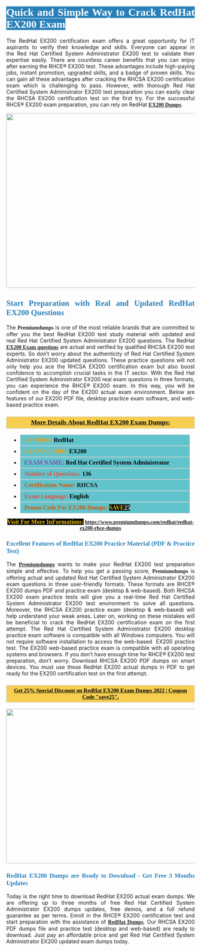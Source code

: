 <h1 style="text-align: justify;"><span style="color:#ffffff;"><span style="font-family:Georgia,serif;"><strong><span style="background-color:#2980b9;">Quick and Simple Way to Crack RedHat EX200 Exam</span></strong></span></span></h1>

<p style="text-align: justify;">The RedHat EX200 certification exam offers a great opportunity for IT aspirants to verify their knowledge and skills. Everyone can appear in the Red Hat Certified System Administrator EX200 test to validate their expertise easily. There are countless career benefits that you can enjoy after earning the RHCE® EX200 test. These advantages include high-paying jobs, instant promotion, upgraded skills, and a badge of proven skills. You can gain all these advantages after cracking the RHCSA EX200 certification exam which is challenging to pass. However, with thorough Red Hat Certified System Administrator EX200 test preparation you can easily clear the RHCSA EX200 certification test on the first try. For the successful RHCE® EX200 exam preparation, you can rely on RedHat <span style="font-family:Georgia,serif;"><strong><a href="https://www.premiumdumps.com/redhat/redhat-ex200-rhce-dumps">EX200 Dumps</a></strong></span>.</p>

<p style="text-align: center;"><a href="https://www.premiumdumps.com/redhat/redhat-ex200-rhce-dumps"><img alt="" src="https://i.imgur.com/KJGzbJ2.jpeg" style="width: 700px; height: 465px;" /></a></p>

<h2 style="text-align: justify;"><span style="color:#2980b9;"><span style="font-family:Georgia,serif;"><strong>Start Preparation with Real and Updated RedHat EX200 Questions</strong></span></span></h2>

<p style="text-align: justify;">The <span style="font-size:14px;"><span style="font-family:Georgia,serif;"><strong>Premiumdumps</strong></span></span> is one of the most reliable brands that are committed to offer you the best RedHat EX200 test study material with updated and real Red Hat Certified System Administrator EX200 questions. The RedHat <span style="font-family:Georgia,serif;"><strong><a href="https://www.premiumdumps.com/redhat/redhat-ex200-rhce-dumps">EX200 Exam questions</a></strong></span> are actual and verified by qualified RHCSA EX200 test experts. So don’t worry about the authenticity of Red Hat Certified System Administrator EX200 updated questions. These practice questions will not only help you ace the RHCSA EX200 certification exam but also boost confidence to accomplish crucial tasks in the IT sector. With the Red Hat Certified System Administrator EX200 real exam questions in three formats, you can experience the RHCE® EX200 exam. In this way, you will be confident on the day of the EX200 actual exam environment. Below are features of our EX200 PDF file, desktop practice exam software, and web-based practice exam.</p>

<h3 style="background: #f7ce50; border: 1px solid rgb(204, 204, 204); padding: 5px 10px; text-align: center;"><span style="font-family:Georgia,serif;"><u><u><span style="color:#000000;"><span style="font-size:11pt"><span style="line-height:normal"><b><span style="font-size:13.0pt"><span cambria="">More Details About RedHat EX200 Exam Dumps:</span></span></b></span></span></span></u></u></span></h3>

<ul>
	<li style="margin:0cm 10pt">
	<div style="background:#61c4cd; border: 1px solid rgb(204, 204, 204); padding: 5px 10px; text-align: justify;"><span style="font-family:Georgia,serif;"><span style="font-size:11pt"><span style="line-height:normal"><b><span style="font-size:12.0pt"><span new="" roman="" times=""><span style="color:#f39c12;">VENDOR:</span> <span style="color:#000000;">RedHat</span></span></span></b></span></span></span></div>
	</li>
	<li style="margin:0cm 10pt">
	<div style="background: #61c4cd; border: 1px solid rgb(204, 204, 204); padding: 5px 10px; text-align: justify;"><span style="font-family:Georgia,serif;"><span style="font-size:11pt"><span style="line-height:normal"><b><span style="font-size:12.0pt"><span new="" roman="" times=""><span style="color:#f39c12;">EXAM CCODE:</span> <span style="color:#000000;">EX200</span></span></span></b></span></span></span></div>
	</li>
	<li style="margin:0cm 10pt">
	<div style="background: #61c4cd; border: 1px solid rgb(204, 204, 204); padding: 5px 10px; text-align: justify;"><span style="font-family:Georgia,serif;"><span style="font-size:11pt"><span style="line-height:normal"><b><span style="font-size:12.0pt"><span new="" roman="" times=""><span style="color:#8e44ad;">EXAM NAME:</span> <span style="color:#000000;">Red Hat Certified System Administrator</span></span></span></b></span></span></span></div>
	</li>
	<li style="margin:0cm 10pt">
	<div style="background: #61c4cd; border: 1px solid rgb(204, 204, 204); padding: 5px 10px;"><span style="font-family:Georgia,serif;"><span style="font-size:11pt"><span style="line-height:normal"><b><span style="font-size:12.0pt"><span new="" roman="" times=""><span style="color:#e74c3c;">Number of Questions:</span><span style="color:#000000;"><span style="color:#f1c40f;"> </span>136</span></span></span></b></span></span></span></div>
	</li>
	<li style="margin:0cm 10pt">
	<div style="background: #61c4cd; border: 1px solid rgb(204, 204, 204); padding: 5px 10px; text-align: justify;"><span style="font-family:Georgia,serif;"><span style="font-size:11pt"><span style="line-height:normal"><b><span style="font-size:12.0pt"><span new="" roman="" times=""><span style="color:#d35400;">Certification Name:</span> RHCSA</span></span></b></span></span></span></div>
	</li>
	<li style="margin:0cm 10pt">
	<div style="background: #61c4cd; border: 1px solid rgb(204, 204, 204); padding: 5px 10px; text-align: justify;"><span style="font-family:Georgia,serif;"><span style="font-size:11pt"><span style="line-height:normal"><b><span style="font-size:12.0pt"><span new="" roman="" times=""><span style="color:#e74c3c;">Exam Language:</span> <span style="color:#000000;">English</span></span></span></b></span></span></span></div>
	</li>
	<li style="margin:0cm 10pt">
	<div style="background: #61c4cd; border: 1px solid rgb(204, 204, 204); padding: 5px 10px;"><span style="font-family:Georgia,serif;"><span style="font-size:11pt"><span style="line-height:normal"><b><span style="font-size:12.0pt"><span new="" roman="" times=""><span style="color:#d35400;">Promo Code For EX200 Dumps:</span><span style="color:#f1c40f;"> <span style="background-color:#000000;">SAVE</span></span><span style="color:#ffffff;"><span style="background-color:#000000;">25</span></span></span></span></b></span></span></span></div>
	</li>
</ul>

<p style="text-align: center;"><span style="font-family:Georgia,serif;"><strong><span style="font-size:16px;"><span style="color:#f1c40f;"><span style="background-color:#000000;">Visit For More InFormations:</span></span></span> <a href="https://www.premiumdumps.com/redhat/redhat-ex200-rhce-dumps">https://www.premiumdumps.com/redhat/redhat-ex200-rhce-dumps</a></strong></span></p>

<h3 style="text-align: justify;"><span style="color:#2980b9;"><span style="font-family:Georgia,serif;"><strong><strong><strong>Excellent Features of RedHat EX200 Practice Material (PDF & Practice Test)</strong></strong></strong></span></span></h3>

<p style="text-align: justify;">The <a href="https://www.premiumdumps.com/"><span style="font-size:14px;"><span style="font-family:Georgia,serif;"><strong>Premiumdumps</strong></span></span></a> wants to make your RedHat EX200 test preparation simple and effective. To help you get a passing score, <span style="font-size:14px;"><span style="font-family:Georgia,serif;"><strong>Premiumdumps </strong></span></span>is offering actual and updated Red Hat Certified System Administrator EX200 exam questions in three user-friendly formats. These formats are RHCE® EX200 dumps PDF and practice exam (desktop & web-based). Both RHCSA EX200 exam practice tests will give you a real-time Red Hat Certified System Administrator EX200 test environment to solve all questions. Moreover, the RHCSA EX200 practice exam (desktop & web-based) will help understand your weak areas. Later on, working on these mistakes will be beneficial to crack the RedHat EX200 certification exam on the first attempt. The Red Hat Certified System Administrator EX200 desktop practice exam software is compatible with all Windows computers. You will not require software installation to access the web-based  EX200 practice test. The EX200 web-based practice exam is compatible with all operating systems and browsers. If you don’t have enough time for RHCE® EX200 test preparation, don’t worry. Download RHCSA EX200 PDF dumps on smart devices. You must use these RedHat EX200 actual dumps in PDF to get ready for the EX200 certification test on the first attempt.</p>

<h3 style="background: rgb(247, 206, 80); border: 1px solid rgb(204, 204, 204); padding: 5px 10px; text-align: center;"><span style="font-family:Georgia,serif;"><u><span style="color:#000000;"><span style="font-size:11pt;"><span style="line-height:normal;"><b><span cambria="">Get 25% Special Discount on RedHat EX200 Exam Dumps 2022 | Coupon Code "save25".</span></b></span></span></span></u></span></h3>

<p style="text-align: center;"><strong><strong><a href="https://www.premiumdumps.com/redhat/redhat-ex200-rhce-dumps"><img alt="" src="https://i.imgur.com/lUqvVrJ.png" style="width: 720px; height: 412px;" /></a></strong></strong></p>

<h3 style="text-align: justify;"><strong><span style="color:#2980b9;"><span style="font-family:Georgia,serif;"><strong><strong><strong>RedHat EX200 Dumps are Ready to Download - Get Free 3 Months Updates</strong></strong></strong></span></span></strong></h3>

<p style="text-align: justify;">Today is the right time to download RedHat EX200 actual exam dumps. We are offering up to three months of free Red Hat Certified System Administrator EX200 dumps updates, free demos, and a full refund guarantee as per terms. Enroll in the RHCE® EX200 certification test and start preparation with the assistance of <span style="font-family:Georgia,serif;"><strong><a href="https://www.premiumdumps.com/redhat-exam-dumps">RedHat Dumps</a></strong></span>. Our RHCSA EX200 PDF dumps file and practice test (desktop and web-based) are ready to download. Just pay an affordable price and get Red Hat Certified System Administrator EX200 updated exam dumps today.</p>
